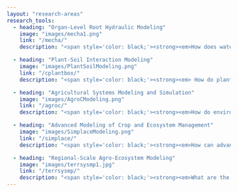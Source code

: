 ```yaml
---
layout: "research-areas"
research_tools:
  - heading: "Organ-Level Root Hydraulic Modeling"
    image: "images/mecha1.png"
    link: "/mecha/"
    description: "<span style='color: black;'><strong><em>How does water navigate through the complex pathways of plant roots?</em></span> <span style='color: grey;'>Our research delves into root hydraulic modeling at both organ and cross-sectional scales. Utilizing computational tools like MECHA and GRANAR, we aim to decode the intricate patterns of water transport within plant roots, blending detailed structural analysis with dynamic hydraulic simulations.</span>"

  - heading: "Plant-Soil Interaction Modeling"
    image: "images/PlantSoilModeling.png"
    link: "/cplantbox/"
    description: "<span style='color: black;'><strong><em> How do plants interact with their surrounding soil ?</em></span> <span style='color: grey;'>The focus is on creating a modular, comprehensive framework to understand how root and shoot architecture influences plant productivity through water and nutrient dynamics. Utilizing tools like Dumux-ROSI and CPlantBox, the research emphasizes the development of standardized benchmarks for model comparison, aiming to streamline and enhance the accuracy of plant-soil interaction studies.</span>"

  - heading: "Agricultural Systems Modeling and Simulation"
    image: "images/AgroCModeling.png"
    link: "/agroc/"
    description: "<span style='color: black;'><strong><em>How do environmental factors shape crop productivity?</em></strong></span> <span style='color: grey;'>Our research explores the complexities of agricultural systems using tools like AgroC, for simulating crop growth and soil dynamics. This research encompasses studies on the impact of climate, soil heterogeneity, and management practices on crop yield and water dynamics. Applications range from precision agriculture to assessing the effects of climate change on crop productivity, providing comprehensive insights into effective and resilient farming strategies.</span>"

  - heading: "Advanced Modeling of Crop and Ecosystem Management"
    image: "images/SimplaceModeling.png"
    link: "/simplace/"
    description: "<span style='color: black;'><strong><em>How can advanced modeling enhance our understanding of agricultural ecosystems?</em></strong></span> <span style='color: grey;'>Our focus is on deciphering the complex dynamics of crop and ecosystem management. Utilizing advanced tools like SIMPLACE, we delve into the intricate interactions between climate, soil, and crops. Our research spans from analyzing local farm conditions to assessing global environmental impacts, aiming to develop sustainable and efficient agricultural strategies. This comprehensive approach is pivotal in adapting farming practices to the ever-evolving environmental challenges, paving the way for a resilient agricultural future.</span>"

  - heading: "Regional-Scale Agro-Ecosystem Modeling"
    image: "images/terrsysmp1.jpg"
    link: "/terrsysmp/"
    description: "<span style='color: black;'><strong><em>What are the dynamics of agro-ecosystems at a regional scale?</em></strong></span> <span style='color: grey;'>Focusing on the intricate relationships between agricultural practices, soil moisture, and atmospheric conditions, we delve into regional-scale simulations, exploring how variations in land use, water management, and climatic conditions influence agricultural productivity and sustainability. Using TerrSysMP's integrated approach, we analyze the feedback loops between groundwater dynamics, surface water, and plant growth, enhancing our understanding of the water-energy-food nexus. This research is instrumental in developing strategies for resilient and efficient agricultural practices, tailored to diverse environmental and climatic contexts.</span>"
---
```

